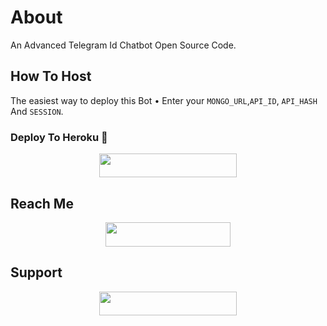 # About
An Advanced Telegram Id Chatbot Open Source Code.

## How To Host
The easiest way to deploy this Bot
• Enter your ```MONGO_URL```,```API_ID```,  ```API_HASH``` And ```SESSION```.

### Deploy To Heroku 🚀
<p align="center"><a href="https://heroku.com/deploy?template=https://github.com/Wolf2901/Sneha-Ai"> <img src="https://img.shields.io/badge/Deploy%20To%20Heroku-black?style=for-the-badge&logo=heroku" width="220" height="38.45"/></a></p>
 
## Reach Me
<p align="center"><a href="https://t.me/Silent_Smile_04"> <img src="https://img.shields.io/badge/Telegram%20Id-black?style=for-the-badge&logo=Telegram" width="200" height="38.45"/></a></p>

## Support 
<p align="center"><a href="https://t.me/Silent_robo_11"> <img src="https://img.shields.io/badge/Support%20Group-black?style=for-the-badge&logo=Telegram" width="220" height="38.5"/></a></p>

